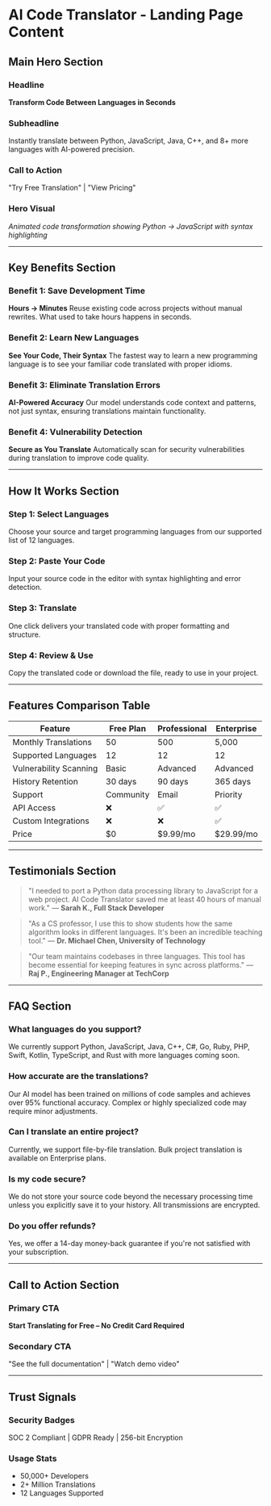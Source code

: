 # AI Code Translator - Landing Page Content

## Main Hero Section

### Headline
**Transform Code Between Languages in Seconds**

### Subheadline
Instantly translate between Python, JavaScript, Java, C++, and 8+ more languages with AI-powered precision.

### Call to Action
"Try Free Translation" | "View Pricing"

### Hero Visual
*Animated code transformation showing Python → JavaScript with syntax highlighting*

---

## Key Benefits Section

### Benefit 1: Save Development Time
**Hours → Minutes**
Reuse existing code across projects without manual rewrites. What used to take hours happens in seconds.

### Benefit 2: Learn New Languages
**See Your Code, Their Syntax**
The fastest way to learn a new programming language is to see your familiar code translated with proper idioms.

### Benefit 3: Eliminate Translation Errors
**AI-Powered Accuracy**
Our model understands code context and patterns, not just syntax, ensuring translations maintain functionality.

### Benefit 4: Vulnerability Detection
**Secure as You Translate**
Automatically scan for security vulnerabilities during translation to improve code quality.

---

## How It Works Section

### Step 1: Select Languages
Choose your source and target programming languages from our supported list of 12 languages.

### Step 2: Paste Your Code
Input your source code in the editor with syntax highlighting and error detection.

### Step 3: Translate
One click delivers your translated code with proper formatting and structure.

### Step 4: Review & Use
Copy the translated code or download the file, ready to use in your project.

---

## Features Comparison Table

| Feature | Free Plan | Professional | Enterprise |
|---------|-----------|--------------|------------|
| Monthly Translations | 50 | 500 | 5,000 |
| Supported Languages | 12 | 12 | 12 |
| Vulnerability Scanning | Basic | Advanced | Advanced |
| History Retention | 30 days | 90 days | 365 days |
| Support | Community | Email | Priority |
| API Access | ❌ | ✅ | ✅ |
| Custom Integrations | ❌ | ❌ | ✅ |
| Price | $0 | $9.99/mo | $29.99/mo |

---

## Testimonials Section

> "I needed to port a Python data processing library to JavaScript for a web project. AI Code Translator saved me at least 40 hours of manual work."
> — **Sarah K., Full Stack Developer**

> "As a CS professor, I use this to show students how the same algorithm looks in different languages. It's been an incredible teaching tool."
> — **Dr. Michael Chen, University of Technology**

> "Our team maintains codebases in three languages. This tool has become essential for keeping features in sync across platforms."
> — **Raj P., Engineering Manager at TechCorp**

---

## FAQ Section

### What languages do you support?
We currently support Python, JavaScript, Java, C++, C#, Go, Ruby, PHP, Swift, Kotlin, TypeScript, and Rust with more languages coming soon.

### How accurate are the translations?
Our AI model has been trained on millions of code samples and achieves over 95% functional accuracy. Complex or highly specialized code may require minor adjustments.

### Can I translate an entire project?
Currently, we support file-by-file translation. Bulk project translation is available on Enterprise plans.

### Is my code secure?
We do not store your source code beyond the necessary processing time unless you explicitly save it to your history. All transmissions are encrypted.

### Do you offer refunds?
Yes, we offer a 14-day money-back guarantee if you're not satisfied with your subscription.

---

## Call to Action Section

### Primary CTA
**Start Translating for Free – No Credit Card Required**

### Secondary CTA
"See the full documentation" | "Watch demo video"

---

## Trust Signals

### Security Badges
SOC 2 Compliant | GDPR Ready | 256-bit Encryption

### Usage Stats
- 50,000+ Developers
- 2+ Million Translations
- 12 Languages Supported
